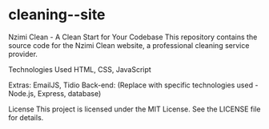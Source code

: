 # cleaning--site

Nzimi Clean - A Clean Start for Your Codebase
This repository contains the source code for the Nzimi Clean website, a professional cleaning service provider.

Technologies Used
HTML, CSS, JavaScript

Extras: EmailJS, Tidio
Back-end: (Replace with specific technologies used - Node.js, Express, database)

License
This project is licensed under the MIT License. See the LICENSE file for details.
